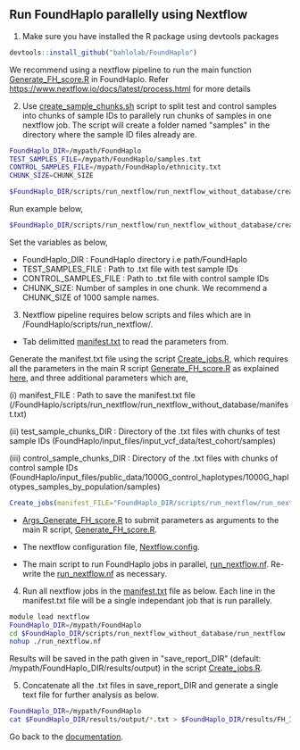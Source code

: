 ## Run FoundHaplo parallelly using Nextflow

1. Make sure you have installed the R package using devtools packages

```R
devtools::install_github("bahlolab/FoundHaplo")
```

We recommend using a nextflow pipeline to run the main function [Generate_FH_score.R](https://github.com/bahlolab/FoundHaplo/blob/main/R/Generate_FH_score.R) in FoundHaplo. Refer https://www.nextflow.io/docs/latest/process.html for more details

2. Use [create_sample_chunks.sh](https://github.com/bahlolab/FoundHaplo/blob/main/scripts/run_nextflow_without_database/create_sample_chunks.sh) script to split test and control samples into chunks of sample IDs to parallely run chunks of samples in one nextflow job. The script will create a folder named "samples" in the directory where the sample ID files already are. 

```bash
FoundHaplo_DIR=/mypath/FoundHaplo
TEST_SAMPLES_FILE=/mypath/FoundHaplo/samples.txt
CONTROL_SAMPLES_FILE=/mypath/FoundHaplo/ethnicity.txt
CHUNK_SIZE=CHUNK_SIZE

$FoundHaplo_DIR/scripts/run_nextflow/run_nextflow_without_database/create_sample_chunks.sh $FoundHaplo_DIR $TEST_SAMPLES_FILE $CONTROL_SAMPLES_FILE $CHUNK_SIZE
```
Run example below,

```bash
$FoundHaplo_DIR/scripts/run_nextflow/run_nextflow_without_database/create_sample_chunks.sh $FoundHaplo_DIR $FoundHaplo_DIR/input_files/input_vcf_data/test_cohort/samples.txt $FoundHaplo_DIR/input_files/public_data/1000G_control_haplotypes/1000G_haplotypes_samples_by_population/EUR.txt 100
```

Set the variables as below,

* FoundHaplo_DIR : FoundHaplo directory i.e path/FoundHaplo
* TEST_SAMPLES_FILE : Path to .txt file with test sample IDs 
* CONTROL_SAMPLES_FILE :  Path to .txt file with control sample IDs 
* CHUNK_SIZE: Number of samples in one chunk. We recommend a CHUNK_SIZE of 1000 sample names.

3. Nextflow pipeline requires below scripts and files which are in /FoundHaplo/scripts/run_nextflow/.

* Tab delimitted [manifest.txt](https://github.com/bahlolab/FoundHaplo/blob/main/scripts/run_nextflow_without_database/manifest.txt) to read the parameters from.

Generate the manifest.txt file using the script [Create_jobs.R](https://github.com/bahlolab/FoundHaplo/blob/main/scripts/run_nextflow_without_database/Create_jobs.R), which requires all the parameters in the main R script [Generate_FH_score.R](https://github.com/bahlolab/FoundHaplo/blob/main/R/Generate_FH_score.R) as explained [here](https://github.com/bahlolab/FoundHaplo/blob/main/Documentation/Parameters%20in%20the%20Generate_FH_score.md), and three additional parameters which are,

(i) manifest_FILE : Path to save the manifest.txt file (/FoundHaplo/scripts/run_nextflow/run_nextflow_without_database/manifest.txt)

(ii) test_sample_chunks_DIR : Directory of the .txt files with chunks of test sample IDs (FoundHaplo/input_files/input_vcf_data/test_cohort/samples)

(iii) control_sample_chunks_DIR : Directory of the .txt files with chunks of control sample IDs (FoundHaplo/input_files/public_data/1000G_control_haplotypes/1000G_haplotypes_samples_by_population/samples)

```R
Create_jobs(manifest_FILE="FoundHaplo_DIR/scripts/run_nextflow/run_nextflow_without_database/manifest.txt",test_sample_chunks_DIR="FoundHaplo_DIR/input_files/input_vcf_data/test_cohort/samples",control_sample_chunks_DIR="FoundHaplo_DIR/input_files/public_data/1000G_control_haplotypes/1000G_haplotypes_samples_by_population/samples",DCV="FAME1.chr8.119379052",minor_allele_cutoff=0,imputation_quality_score_cutoff_test=0,frequency_type="EUR",FoundHaplo_DIR="FoundHaplo_DIR/input_files/public_data/genetic_map_HapMapII_GRCh37",disease_files_DIR="FoundHaplo_DIR/input_files/input_vcf_data/disease_haplotypes",test_file="FoundHaplo_DIR/input_files/input_vcf_data/test_cohort/imputed_phased_FAME1_test_cohort.snp.0.98.sample.0.98.chr8.vcf.gz.imputed.trimmed.vcf.gz",test_name="example_test",controls_file_DIR="FoundHaplo_DIR/input_files/public_data/1000G_control_haplotypes/1000G_haplotypes_by_variant/EUR",save_report_DIR="FoundHaplo_DIR/results/output",TEMP_DIR="FoundHaplo_DIR/temp")
```

* [Args_Generate_FH_score.R](https://github.com/bahlolab/FoundHaplo/blob/main/scripts/run_nextflow_without_database/Args_Generate_FH_score.R) to submit parameters as arguments to the main R script, [Generate_FH_score.R](https://github.com/bahlolab/FoundHaplo/blob/main/R/Generate_FH_score.R). 

* The nextflow configuration file, [Nextflow.config](https://github.com/bahlolab/FoundHaplo/blob/main/scripts/run_nextflow_without_database/nextflow.config).
* The main script to run FoundHaplo jobs in parallel, [run_nextflow.nf](https://github.com/bahlolab/FoundHaplo/blob/main/scripts/run_nextflow_without_database/run_nextflow.nf). Re-write the [run_nextflow.nf](https://github.com/bahlolab/FoundHaplo/blob/main/scripts/run_nextflow_without_database/run_nextflow.nf) as necessary.

4. Run all nextflow jobs in the [manifest.txt](https://github.com/bahlolab/FoundHaplo/blob/main/scripts/run_nextflow_without_database/manifest.txt) file as below. Each line in the manifest.txt file will be a single independant job that is run parallely.
```bash
module load nextflow
FoundHaplo_DIR=/mypath/FoundHaplo
cd $FoundHaplo_DIR/scripts/run_nextflow_without_database/run_nextflow
nohup ./run_nextflow.nf
```

Results will be saved in the path given in "save_report_DIR" (default: /mypath/FoundHaplo_DIR/results/output) in the script [Create_jobs.R](https://github.com/bahlolab/FoundHaplo/blob/main/scripts/run_nextflow_without_database/Create_jobs.R).

5. Concatenate all the .txt files in save_report_DIR and generate a single text file for further analysis as below.

```bash
FoundHaplo_DIR=/mypath/FoundHaplo
cat $FoundHaplo_DIR/results/output/*.txt > $FoundHaplo_DIR/results/FH_IBD_scores/results.txt 
```

Go back to the [documentation](https://github.com/bahlolab/FoundHaplo/blob/main/Documentation/Guide%20to%20run%20FoundHaplo.md).
